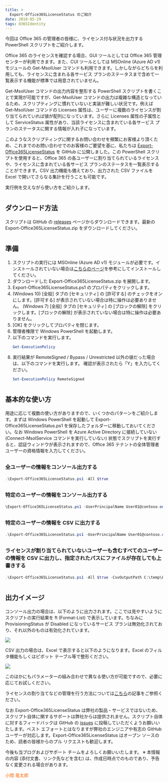 ```yaml
---
title: >
  Export-Office365LicenseStatus のご紹介
date: 2018-05-29
tags: O365Identity
---
```

今回は Office 365 の管理者の皆様に、ライセンス付与状況を出力する PowerShell スクリプトをご紹介します。

Office 365 のライセンスを確認する場合、GUI ツールとしては Office 365 管理センターが利用できます。また、CUI ツールとしては MSOnline (Azure AD v1) モジュールの Get-MsolUser コマンドも利用できます。しかしながらどちらを利用しても、ライセンスに含まれる各サービス プランのステータスまで含めて一覧表示する機能が標準では用意されていません。

Get-MsolUser コマンドの出力内容を整形する PowerShell スクリプトを書くことで実現が可能ですが、Get-MsolUser コマンドの出力は複雑な構造となっているため、スクリプティングに慣れていないと実装が難しい状況です。例えば Get-MsolUser コマンドの Licenses 属性は、ユーザーに複数のライセンスが割り当てられていれば値が配列になっています。さらに Licenses 属性の子属性として ServiceStatus 属性があり、当該ライセンスに含まれている各サービス プランのステータスに関する情報が入れ子になっています。

このようなスクリプティングに関するお問い合わせを頻繁にお客様より頂くため、これまでのお問い合わせでのお客様のご要望を基に、私たちは <a target="_blank" href="https://github.com/Microsoft/Export-Office365LicenseStatus" rel="noopener">Export-Office365LicenseStatus</a> を GitHub に公開しました。この PowerShell スクリプトを使用すると、Office 365 の各ユーザーに割り当てられているライセンスや、ライセンスに含まれている各サービス プランのステータスを一覧表示することができます。CSV 出力機能も備えており、出力された CSV ファイルを Excel で開いてさらなる集計を行うことも可能です。

実行例を交えながら使い方をご紹介します。
<h2 style="margin-top: 40px;margin-bottom: 20px">ダウンロード方法</h2>
スクリプトは GitHub の <a target="_blank" href="https://github.com/Microsoft/Export-Office365LicenseStatus/releases" rel="noopener">releases</a> ページからダウンロードできます。最新の Export-Office365LicenseStatus.zip をダウンロードしてください。
<h2 style="margin-top: 40px;margin-bottom: 20px">準備</h2>
<ol>
 	<li>スクリプトの実行には MSOnline (Azure AD v1) モジュールが必要です。インストールされていない場合は<a target="_blank" href="https://blogs.technet.microsoft.com/jpazureid/2017/12/04/aad-powershell/" rel="noopener">こちらのページ</a>を参考にしてインストールしてください。</li>
 	<li>ダウンロードした Export-Office365LicenseStatus.zip を展開します。</li>
 	<li>Export-Office365LicenseStatus.ps1 のプロパティをクリックします。</li>
 	<li>(Windows 10) [全般] タブの [セキュリティ] の [許可する] のチェックをオンにします。[許可する] が表示されていない場合は特に操作は必要ありません。
(Windows 7) [全般] タブの [セキュリティ] の [ブロックの解除] をクリックします。[ブロックの解除] が表示されていない場合は特に操作は必要ありません。</li>
 	<li>[OK] をクリックしてプロパティを閉じます。</li>
 	<li>管理者権限で Windows PowerShell を起動します。</li>
 	<li>以下のコマンドを実行します。

```PowerShell
Get-ExecutionPolicy
```

</li>
 	<li>実行結果が RemoteSigned / Bypass / Unrestricted 以外の値だった場合は、以下のコマンドを実行します。
確認が表示されたら「Y」を入力してください。

```PowerShell
Set-ExecutionPolicy RemoteSigned
```

</li>
</ol>
<h2 style="margin-top: 40px;margin-bottom: 20px">基本的な使い方</h2>
用途に応じて複数の使い方がありますので、いくつかのパターンをご紹介します。まずは Windows PowerShell を起動して Export-Office365LicenseStatus.ps1 を保存したフォルダーに移動しておいてください。なお Windows PowerShell を Azure Active Directory に接続していない (Connect-MsolService コマンドを実行していない) 状態でスクリプトを実行すると、認証ウィンドウが表示されますので、Office 365 テナントの全体管理者ユーザーの資格情報を入力してください。
<h3 style="margin-top: 30px;margin-bottom: 20px">全ユーザーの情報をコンソール出力する</h3>

```PowerShell
.\Export-Office365LicenseStatus.ps1 -All $true
```

<h3 style="margin-top: 30px;margin-bottom: 20px">特定のユーザーの情報をコンソール出力する</h3>

```PowerShell
\Export-Office365LicenseStatus.ps1 -UserPrincipalName User01@contoso.onmicrosoft.com
```

<h3 style="margin-top: 30px;margin-bottom: 20px">特定のユーザーの情報を CSV に出力する</h3>

```PowerShell
.\Export-Office365LicenseStatus.ps1 -UserPrincipalName User01@contoso.onmicrosoft.com -CsvOutputPath C:\temp\License.csv
```

<h3 style="margin-top: 30px;margin-bottom: 20px">ライセンスが割り当てられていないユーザーも含むすべてのユーザーの情報を CSV に出力し、指定されたパスにファイルが存在しても上書きする</h3>

```PowerShell
.\Export-Office365LicenseStatus.ps1 -All $true -CsvOutputPath C:\temp\License.csv -ExportNoLicenseUser -Force
```

<h2 style="margin-top: 40px;margin-bottom: 20px">出力イメージ</h2>
コンソール出力の場合は、以下のように出力されます。ここでは見やすいようにスクリプトの実行結果を ft (Format-List) で表示しています。ちなみに ProvisioningStatus が Disabled になっているサービス プランは無効化されており、それ以外のものは有効化されています。
<a target="_blank" href="media/2018/05/2018052801b.png">

![](2018052801b.png)
</a>

CSV 出力の場合は、Excel で表示すると以下のようになります。Excel のフィルタ機能もしくはピボット テーブル等で整形ください。
<a target="_blank" href="media/2018/05/2018052802.png" rel="noopener">

![](2018052802.png)
</a>

このほかにもパラメーターの組み合わせで異なる使い方が可能ですので、必要に応じてお試しください。

ライセンスの割り当てなどの管理を行う方法については<a target="_blank" href="https://blogs.technet.microsoft.com/exchangeteamjp/2018/04/02/office365-license-management/" rel="noopener">こちら</a>の記事をご参照ください。

なお Export-Office365LicenseStatus は弊社の製品・サービスではないため、スクリプト自体に関するサポートは弊社からは提供されません。スクリプト自体に対するフィードバックは GitHub の <a target="_blank" href="https://github.com/Microsoft/Export-Office365LicenseStatus/issues" rel="noopener">issues</a> に投稿していただくようお願いいたします。ベスト エフォートとはなりますが弊社のエンジニアや有志の GitHub ユーザーが対応します。Export-Office365LicenseStatus はオープン ソースのため、読者の皆様からのプル リクエストも歓迎します。

今後も当ブログおよびサポート チームをよろしくお願いいたします。
※ 本情報の内容 (添付文書、リンク先などを含む) は、作成日時点でのものであり、予告なく変更される場合があります。

<span style="color: #ff6600">小間 竜太郎</span>